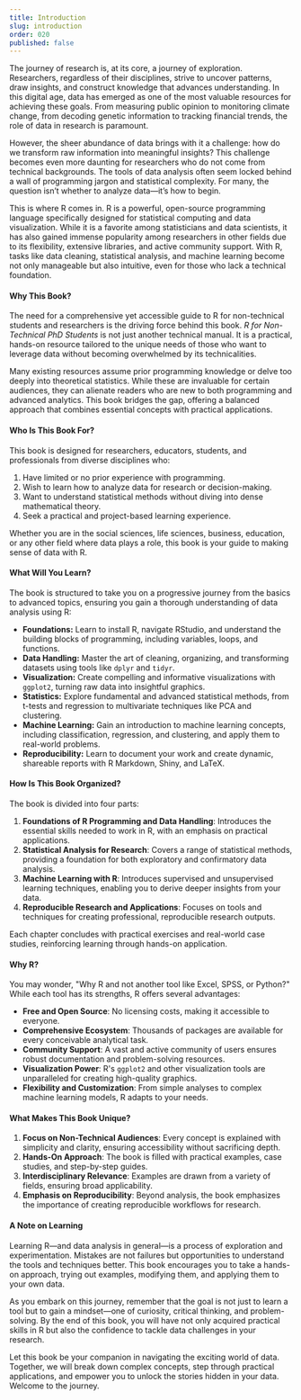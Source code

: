 ```yaml
---
title: Introduction
slug: introduction
order: 020
published: false
---
```


The journey of research is, at its core, a journey of exploration. Researchers, regardless of their disciplines, strive to uncover patterns, draw insights, and construct knowledge that advances understanding. In this digital age, data has emerged as one of the most valuable resources for achieving these goals. From measuring public opinion to monitoring climate change, from decoding genetic information to tracking financial trends, the role of data in research is paramount.

However, the sheer abundance of data brings with it a challenge: how do we transform raw information into meaningful insights? This challenge becomes even more daunting for researchers who do not come from technical backgrounds. The tools of data analysis often seem locked behind a wall of programming jargon and statistical complexity. For many, the question isn’t whether to analyze data—it’s how to begin.

This is where R comes in. R is a powerful, open-source programming language specifically designed for statistical computing and data visualization. While it is a favorite among statisticians and data scientists, it has also gained immense popularity among researchers in other fields due to its flexibility, extensive libraries, and active community support. With R, tasks like data cleaning, statistical analysis, and machine learning become not only manageable but also intuitive, even for those who lack a technical foundation.

#### **Why This Book?**

The need for a comprehensive yet accessible guide to R for non-technical students and  researchers is the driving force behind this book. *R for Non-Technical PhD Students* is not just another technical manual. It is a practical, hands-on resource tailored to the unique needs of those who want to leverage data without becoming overwhelmed by its technicalities.

Many existing resources assume prior programming knowledge or delve too deeply into theoretical statistics. While these are invaluable for certain audiences, they can alienate readers who are new to both programming and advanced analytics. This book bridges the gap, offering a balanced approach that combines essential concepts with practical applications.

#### **Who Is This Book For?**

This book is designed for researchers, educators, students, and professionals from diverse disciplines who:
1. Have limited or no prior experience with programming.
2. Wish to learn how to analyze data for research or decision-making.
3. Want to understand statistical methods without diving into dense mathematical theory.
4. Seek a practical and project-based learning experience.

Whether you are in the social sciences, life sciences, business, education, or any other field where data plays a role, this book is your guide to making sense of data with R.

#### **What Will You Learn?**

The book is structured to take you on a progressive journey from the basics to advanced topics, ensuring you gain a thorough understanding of data analysis using R:
- **Foundations:** Learn to install R, navigate RStudio, and understand the building blocks of programming, including variables, loops, and functions.
- **Data Handling:** Master the art of cleaning, organizing, and transforming datasets using tools like `dplyr` and `tidyr`.
- **Visualization:** Create compelling and informative visualizations with `ggplot2`, turning raw data into insightful graphics.
- **Statistics:** Explore fundamental and advanced statistical methods, from t-tests and regression to multivariate techniques like PCA and clustering.
- **Machine Learning:** Gain an introduction to machine learning concepts, including classification, regression, and clustering, and apply them to real-world problems.
- **Reproducibility:** Learn to document your work and create dynamic, shareable reports with R Markdown, Shiny, and LaTeX.

#### **How Is This Book Organized?**

The book is divided into four parts:
1. **Foundations of R Programming and Data Handling**: Introduces the essential skills needed to work in R, with an emphasis on practical applications.
2. **Statistical Analysis for Research**: Covers a range of statistical methods, providing a foundation for both exploratory and confirmatory data analysis.
3. **Machine Learning with R**: Introduces supervised and unsupervised learning techniques, enabling you to derive deeper insights from your data.
4. **Reproducible Research and Applications**: Focuses on tools and techniques for creating professional, reproducible research outputs.

Each chapter concludes with practical exercises and real-world case studies, reinforcing learning through hands-on application.

#### **Why R?**

You may wonder, "Why R and not another tool like Excel, SPSS, or Python?" While each tool has its strengths, R offers several advantages:
- **Free and Open Source**: No licensing costs, making it accessible to everyone.
- **Comprehensive Ecosystem**: Thousands of packages are available for every conceivable analytical task.
- **Community Support**: A vast and active community of users ensures robust documentation and problem-solving resources.
- **Visualization Power**: R's `ggplot2` and other visualization tools are unparalleled for creating high-quality graphics.
- **Flexibility and Customization**: From simple analyses to complex machine learning models, R adapts to your needs.

#### **What Makes This Book Unique?**

1. **Focus on Non-Technical Audiences**: Every concept is explained with simplicity and clarity, ensuring accessibility without sacrificing depth.
2. **Hands-On Approach**: The book is filled with practical examples, case studies, and step-by-step guides.
3. **Interdisciplinary Relevance**: Examples are drawn from a variety of fields, ensuring broad applicability.
4. **Emphasis on Reproducibility**: Beyond analysis, the book emphasizes the importance of creating reproducible workflows for research.

#### **A Note on Learning**

Learning R—and data analysis in general—is a process of exploration and experimentation. Mistakes are not failures but opportunities to understand the tools and techniques better. This book encourages you to take a hands-on approach, trying out examples, modifying them, and applying them to your own data.

As you embark on this journey, remember that the goal is not just to learn a tool but to gain a mindset—one of curiosity, critical thinking, and problem-solving. By the end of this book, you will have not only acquired practical skills in R but also the confidence to tackle data challenges in your research.


Let this book be your companion in navigating the exciting world of data. Together, we will break down complex concepts, step through practical applications, and empower you to unlock the stories hidden in your data. Welcome to the journey.